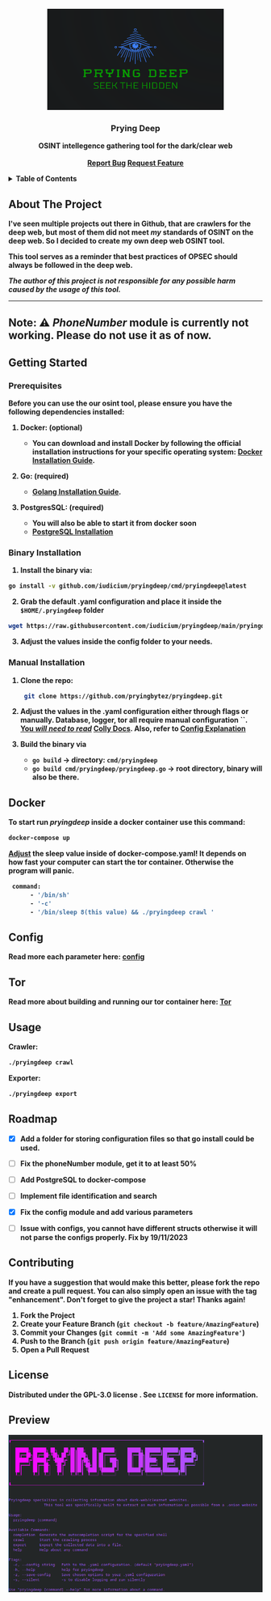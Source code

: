 
<!-- PROJECT LOGO -->
<br />
<div align="center">
  <a href="https://github.com/pryingbytez/pryingdeep/web/static/logo.png">
    <img src="web/static/logo.png" alt="Logo" width="350" height="200">
  </a>

  <h3 align="center">Prying Deep</h3>

  <p align="center">
    <b>OSINT intellegence gathering tool for the dark/clear web
    <br />
    <br />
    <a href="https://github.com/pryingbytez/pryingdeep/issues">Report Bug</a>
    <a href="https://github.com/pryingbytez/pryingdeep/issues">Request Feature</a>
  </p>
</div>



<!-- TABLE OF CONTENTS -->
<details>
  <summary>Table of Contents</summary>
  <ol>
    <li>
      <a href="#about-the-project">About The Project</a>
    </li>
    <li>
      <a href="#getting-started">Getting Started</a>
      <ul>
        <li><a href="#prerequisites">Prerequisites</a></li>
        <li><a href="#manual-installation">Manual Installation</a></li>
        <li><a href="#binary-installation">Binary Installation</a></li>
      </ul>
    </li>
    <li>
      <a href="#docker">Docker</a>
      <ul>
        <li><a href="#tor">Tor</a></li>
      </ul>
    </li>
    <li><a href="#usage">Usage</a></li>
    <li><a href="#roadmap">Roadmap</a></li>
    <li><a href="#contributing">Contributing</a></li>
    <li><a href="#license">License</a></li>
  </ol>
</details>



<!-- ABOUT THE PROJECT -->
## About The Project

I've seen multiple projects out there in Github, that are crawlers for the deep web, but most of them did not meet *my* standards of OSINT on the deep web. So I decided to create my own deep web OSINT tool.


This tool serves as a reminder that best practices of OPSEC should always be followed in the deep web.

*The author of this project is not responsible for any possible harm caused by the usage of this tool.*


---
Note:
 ⚠️ *PhoneNumber* module is currently not working. Please do not use it as of now.
---


<!-- GETTING STARTED -->
## Getting Started


### Prerequisites

Before you can use the our osint tool, please ensure you have the following dependencies installed:

1. **Docker: (optional)**
    - You can download and install Docker by following the official installation instructions for your specific operating system: [Docker Installation Guide](https://docs.docker.com/get-docker/).

2. **Go: (required)**
    - [Golang Installation Guide](https://go.dev/doc/install).
3. **PostgresSQL: (required)**
    - You will also be able to start it from docker soon
    - [PostgreSQL Installation](https://www.postgresql.org/download/)


### Binary Installation

1. Install the binary via:

```sh
go install -v github.com/iudicium/pryingdeep/cmd/pryingdeep@latest
```

2. Grab the default .yaml configuration and place it inside the `$HOME/.pryingdeep` folder
```sh
wget https://raw.githubusercontent.com/iudicium/pryingdeep/main/pryingdeep.yaml
```
3. Adjust the values inside the config folder to your needs.

### Manual Installation

1. Clone the repo: 
   ```sh
    git clone https://github.com/pryingbytez/pryingdeep.git     
   ```

2. Adjust the values in the .yaml configuration either through flags or manually.
   Database, logger, tor all require manual configuration
``. <br>
<u>You *will need to read*</u> [Colly Docs](https://github.com/gocolly/colly/blob/v1.2.0/colly.go). Also, refer to [Config Explanation](./docs/CONFIG.MD#table-of-contents)


3. Build the binary via
   - `go build` -> directory: `cmd/pryingdeep`
   - `go build cmd/pryingdeep/pryingdeep.go` -> root directory, binary will also be there. 

## Docker

To start run *pryingdeep* inside a docker container use this command:
```sh
docker-compose up
```
<u>Adjust</u> the sleep value inside of docker-compose.yaml! It depends on how fast your computer can start the tor container. 
Otherwise the program will panic.
```sh
 command:
      - '/bin/sh'
      - '-c'
      - '/bin/sleep 8(this value) && ./pryingdeep crawl '
```

## Config
Read more each parameter here:
[config](./docs/CONFIG.MD#table-of-contents)


## Tor
Read more about building and running our tor container here:
[Tor](./build/package/tor/README.MD#build)


<!-- USAGE EXAMPLES -->
## Usage

Crawler:
   ```sh
   ./pryingdeep crawl
   ```

Exporter:
 ```sh
 ./pryingdeep export
  ```

<!-- ROADMAP -->
## Roadmap

- [x] Add a folder for storing configuration files so that go install could be used.
- [ ] Fix the phoneNumber module, get it to at least 50%
- [ ] Add PostgreSQL to docker-compose
- [ ] Implement file identification and search
- [x] Fix the config module and add various parameters
- [ ] Issue with configs, you cannot have different structs otherwise it will not parse the configs properly. Fix by 19/11/2023


<!-- CONTRIBUTING -->
## Contributing


If you have a suggestion that would make this better, please fork the repo and create a pull request. You can also simply open an issue with the tag "enhancement".
Don't forget to give the project a star! Thanks again!

1. Fork the Project
2. Create your Feature Branch (`git checkout -b feature/AmazingFeature`)
3. Commit your Changes (`git commit -m 'Add some AmazingFeature'`)
4. Push to the Branch (`git push origin feature/AmazingFeature`)
5. Open a Pull Request




<!-- LICENSE -->
## License

Distributed under the  GPL-3.0 license . See `LICENSE` for more information.


## Preview

![Preview](./web/static/preview.png)

